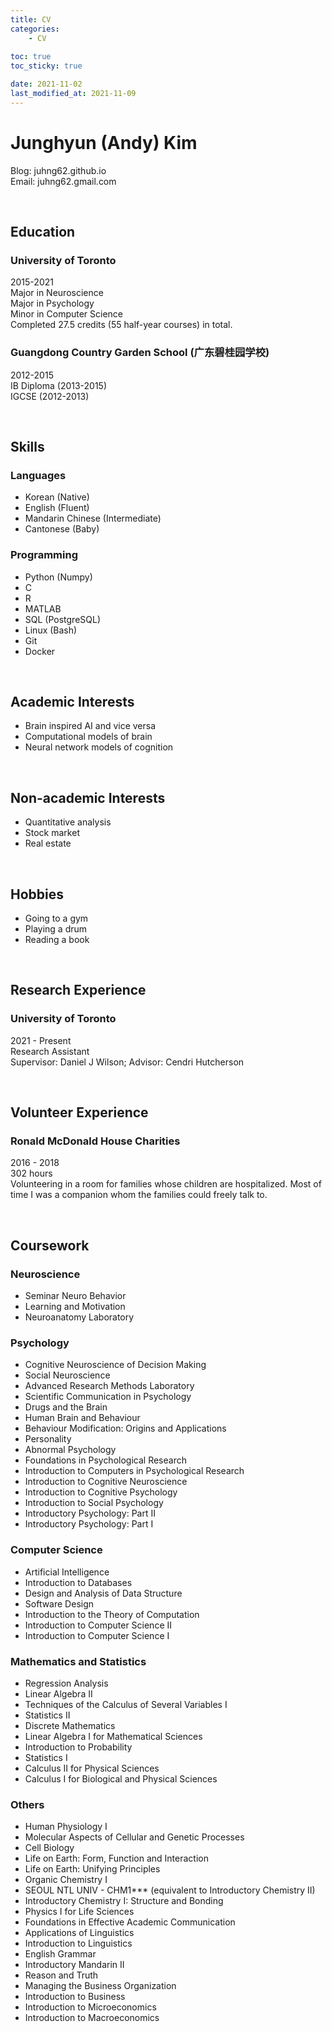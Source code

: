 ```yaml
---
title: CV
categories:
    - CV
    
toc: true
toc_sticky: true

date: 2021-11-02  
last_modified_at: 2021-11-09  
---
```


# Junghyun (Andy) Kim

Blog: juhng62.github.io  
Email: juhng62.gmail.com  

<br>

## Education
### University of Toronto
2015-2021  
Major in Neuroscience  
Major in Psychology  
Minor in Computer Science  
Completed 27.5 credits (55 half-year courses) in total.

### Guangdong Country Garden School (广东碧桂园学校)
2012-2015  
IB Diploma (2013-2015)  
IGCSE (2012-2013)  

<br>

## Skills
### Languages
- Korean (Native)  
- English (Fluent)  
- Mandarin Chinese (Intermediate)
- Cantonese (Baby)  

### Programming
- Python (Numpy)
- C  
- R  
- MATLAB  
- SQL (PostgreSQL)  
- Linux (Bash)  
- Git  
- Docker

<br>

## Academic Interests
- Brain inspired AI and vice versa
- Computational models of brain
- Neural network models of cognition

<br>

## Non-academic Interests
- Quantitative analysis
- Stock market
- Real estate

<br>

## Hobbies
- Going to a gym
- Playing a drum
- Reading a book

<br>

## Research Experience
### University of Toronto
2021 - Present  
Research Assistant  
Supervisor: Daniel J Wilson; Advisor: Cendri Hutcherson

<br>

## Volunteer Experience
### Ronald McDonald House Charities
2016 - 2018  
302 hours  
Volunteering in a room for families whose children are hospitalized. Most of time I was a companion whom the families could freely talk to.

<br>

## Coursework
### Neuroscience
- Seminar Neuro Behavior  
- Learning and Motivation  
- Neuroanatomy Laboratory  

### Psychology
- Cognitive Neuroscience of Decision Making  
- Social Neuroscience  
- Advanced Research Methods Laboratory
- Scientific Communication in Psychology
- Drugs and the Brain  
- Human Brain and Behaviour  
- Behaviour Modification: Origins and Applications  
- Personality  
- Abnormal Psychology  
- Foundations in Psychological Research  
- Introduction to Computers in Psychological Research  
- Introduction to Cognitive Neuroscience  
- Introduction to Cognitive Psychology  
- Introduction to Social Psychology  
- Introductory Psychology: Part II  
- Introductory Psychology: Part I  

### Computer Science
- Artificial Intelligence  
- Introduction to Databases  
- Design and Analysis of Data Structure  
- Software Design  
- Introduction to the Theory of Computation  
- Introduction to Computer Science II  
- Introduction to Computer Science I  

### Mathematics and Statistics
- Regression Analysis  
- Linear Algebra II  
- Techniques of the Calculus of Several Variables I  
- Statistics II  
- Discrete Mathematics  
- Linear Algebra I for Mathematical Sciences  
- Introduction to Probability  
- Statistics I  
- Calculus II for Physical Sciences  
- Calculus I for Biological and Physical Sciences  

### Others
- Human Physiology I  
- Molecular Aspects of Cellular and Genetic Processes  
- Cell Biology  
- Life on Earth: Form, Function and Interaction
- Life on Earth: Unifying Principles
- Organic Chemistry I  
- SEOUL NTL UNIV - CHM1*** (equivalent to Introductory Chemistry II)
- Introductory Chemistry I: Structure and Bonding
- Physics I for Life Sciences  
- Foundations in Effective Academic Communication  
- Applications of Linguistics  
- Introduction to Linguistics  
- English Grammar  
- Introductory Mandarin II  
- Reason and Truth  
- Managing the Business Organization  
- Introduction to Business  
- Introduction to Microeconomics  
- Introduction to Macroeconomics  
